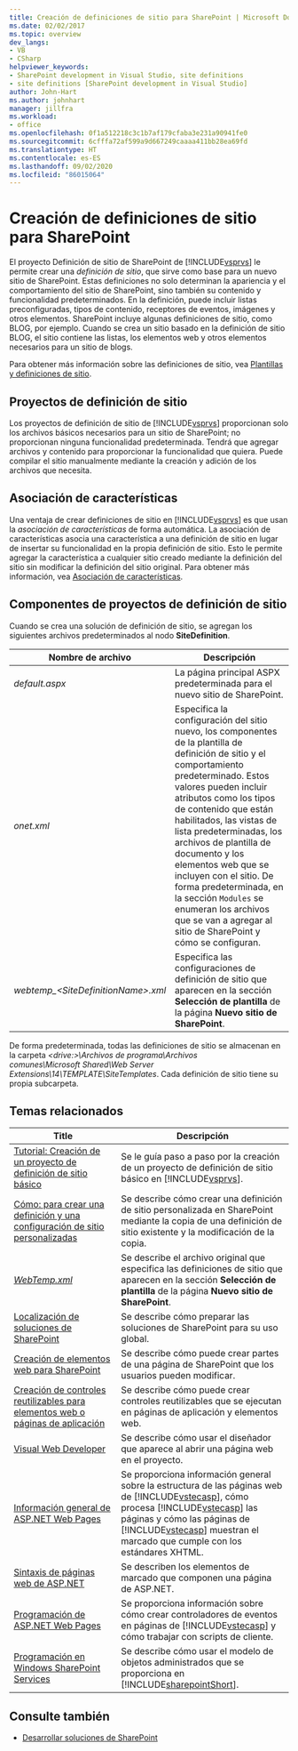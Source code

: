 ```yaml
---
title: Creación de definiciones de sitio para SharePoint | Microsoft Docs
ms.date: 02/02/2017
ms.topic: overview
dev_langs:
- VB
- CSharp
helpviewer_keywords:
- SharePoint development in Visual Studio, site definitions
- site definitions [SharePoint development in Visual Studio]
author: John-Hart
ms.author: johnhart
manager: jillfra
ms.workload:
- office
ms.openlocfilehash: 0f1a512218c3c1b7af179cfaba3e231a90941fe0
ms.sourcegitcommit: 6cfffa72af599a9d667249caaaa411bb28ea69fd
ms.translationtype: HT
ms.contentlocale: es-ES
ms.lasthandoff: 09/02/2020
ms.locfileid: "86015064"
---
```

# <a name="create-site-definitions-for-sharepoint"></a>Creación de definiciones de sitio para SharePoint
  El proyecto Definición de sitio de SharePoint de [!INCLUDE[vsprvs](../sharepoint/includes/vsprvs-md.md)] le permite crear una *definición de sitio*, que sirve como base para un nuevo sitio de SharePoint. Estas definiciones no solo determinan la apariencia y el comportamiento del sitio de SharePoint, sino también su contenido y funcionalidad predeterminados. En la definición, puede incluir listas preconfiguradas, tipos de contenido, receptores de eventos, imágenes y otros elementos. SharePoint incluye algunas definiciones de sitio, como BLOG, por ejemplo. Cuando se crea un sitio basado en la definición de sitio BLOG, el sitio contiene las listas, los elementos web y otros elementos necesarios para un sitio de blogs.

 Para obtener más información sobre las definiciones de sitio, vea [Plantillas y definiciones de sitio](/previous-versions/office/developer/sharepoint-2010/ms434313(v=office.14)).

## <a name="site-definition-projects"></a>Proyectos de definición de sitio
 Los proyectos de definición de sitio de [!INCLUDE[vsprvs](../sharepoint/includes/vsprvs-md.md)] proporcionan solo los archivos básicos necesarios para un sitio de SharePoint; no proporcionan ninguna funcionalidad predeterminada. Tendrá que agregar archivos y contenido para proporcionar la funcionalidad que quiera. Puede compilar el sitio manualmente mediante la creación y adición de los archivos que necesita.

## <a name="feature-stapling"></a>Asociación de características
 Una ventaja de crear definiciones de sitio en [!INCLUDE[vsprvs](../sharepoint/includes/vsprvs-md.md)] es que usan la *asociación de características* de forma automática. La asociación de características asocia una característica a una definición de sitio en lugar de insertar su funcionalidad en la propia definición de sitio. Esto le permite agregar la característica a cualquier sitio creado mediante la definición del sitio sin modificar la definición del sitio original. Para obtener más información, vea [Asociación de características](/previous-versions/office/developer/sharepoint-2007/bb861862(v=office.12)).

## <a name="site-definition-project-components"></a>Componentes de proyectos de definición de sitio
 Cuando se crea una solución de definición de sitio, se agregan los siguientes archivos predeterminados al nodo **SiteDefinition**.

|Nombre de archivo|Descripción|
|---------------|-----------------|
|*default.aspx*|La página principal ASPX predeterminada para el nuevo sitio de SharePoint.|
|*onet.xml*|Especifica la configuración del sitio nuevo, los componentes de la plantilla de definición de sitio y el comportamiento predeterminado. Estos valores pueden incluir atributos como los tipos de contenido que están habilitados, las vistas de lista predeterminadas, los archivos de plantilla de documento y los elementos web que se incluyen con el sitio. De forma predeterminada, en la sección `Modules` se enumeran los archivos que se van a agregar al sitio de SharePoint y cómo se configuran.|
|*webtemp_\<SiteDefinitionName>.xml*|Especifica las configuraciones de definición de sitio que aparecen en la sección **Selección de plantilla** de la página **Nuevo sitio de SharePoint**.|

 De forma predeterminada, todas las definiciones de sitio se almacenan en la carpeta *\<drive:>\Archivos de programa\Archivos comunes\Microsoft Shared\Web Server Extensions\14\TEMPLATE\SiteTemplates*. Cada definición de sitio tiene su propia subcarpeta.

## <a name="related-topics"></a>Temas relacionados

|Title|Descripción|
|-----------|-----------------|
|[Tutorial: Creación de un proyecto de definición de sitio básico](../sharepoint/walkthrough-create-a-basic-site-definition-project.md)|Se le guía paso a paso por la creación de un proyecto de definición de sitio básico en [!INCLUDE[vsprvs](../sharepoint/includes/vsprvs-md.md)].|
|[Cómo: para crear una definición y una configuración de sitio personalizadas](/previous-versions/office/developer/sharepoint-2010/ms454677(v=office.14))|Se describe cómo crear una definición de sitio personalizada en SharePoint mediante la copia de una definición de sitio existente y la modificación de la copia.|
|[*WebTemp.xml*](/previous-versions/office/developer/sharepoint-2010/ms447717(v=office.14))|Se describe el archivo original que especifica las definiciones de sitio que aparecen en la sección **Selección de plantilla** de la página **Nuevo sitio de SharePoint**.|
|[Localización de soluciones de SharePoint](../sharepoint/localizing-sharepoint-solutions.md)|Se describe cómo preparar las soluciones de SharePoint para su uso global.|
|[Creación de elementos web para SharePoint](../sharepoint/creating-web-parts-for-sharepoint.md)|Se describe cómo puede crear partes de una página de SharePoint que los usuarios pueden modificar.|
|[Creación de controles reutilizables para elementos web o páginas de aplicación](../sharepoint/creating-reusable-controls-for-web-parts-or-application-pages.md)|Se describe cómo puede crear controles reutilizables que se ejecutan en páginas de aplicación y elementos web.|
|[Visual Web Developer](/previous-versions/visualstudio/visual-studio-2010/ms178093(v=vs.100))|Se describe cómo usar el diseñador que aparece al abrir una página web en el proyecto.|
|[Información general de ASP.NET Web Pages](/previous-versions/aspnet/428509ah(v=vs.100))|Se proporciona información general sobre la estructura de las páginas web de [!INCLUDE[vstecasp](../sharepoint/includes/vstecasp-md.md)], cómo procesa [!INCLUDE[vstecasp](../sharepoint/includes/vstecasp-md.md)] las páginas y cómo las páginas de [!INCLUDE[vstecasp](../sharepoint/includes/vstecasp-md.md)] muestran el marcado que cumple con los estándares XHTML.|
|[Sintaxis de páginas web de ASP.NET](/previous-versions/aspnet/k33801s3(v=vs.100))|Se describen los elementos de marcado que componen una página de ASP.NET.|
|[Programación de ASP.NET Web Pages](/previous-versions/aspnet/0yt4zca8(v=vs.100))|Se proporciona información sobre cómo crear controladores de eventos en páginas de [!INCLUDE[vstecasp](../sharepoint/includes/vstecasp-md.md)] y cómo trabajar con scripts de cliente.|
|[Programación en Windows SharePoint Services](/previous-versions/office/developer/sharepoint-services/ms430674(v=office.12))|Se describe cómo usar el modelo de objetos administrados que se proporciona en [!INCLUDE[sharepointShort](../sharepoint/includes/sharepointshort-md.md)].|

## <a name="see-also"></a>Consulte también
- [Desarrollar soluciones de SharePoint](../sharepoint/developing-sharepoint-solutions.md)
